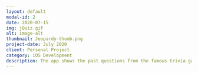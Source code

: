 ```yaml
---
layout: default
modal-id: 2
date: 2020-07-15
img: jQuiz.gif
alt: image-alt
thumbnail: Jeopardy-thumb.png
project-date: July 2020
client: Personal Project
category: iOS Development
description: The app shows the past questions from the famous trivia game Jeopardy. In this game multiple questions and clues from different categories are displayed. If the users selects correct answer the score is updated accordingly. The game fetches data from jservice api.
---
```

